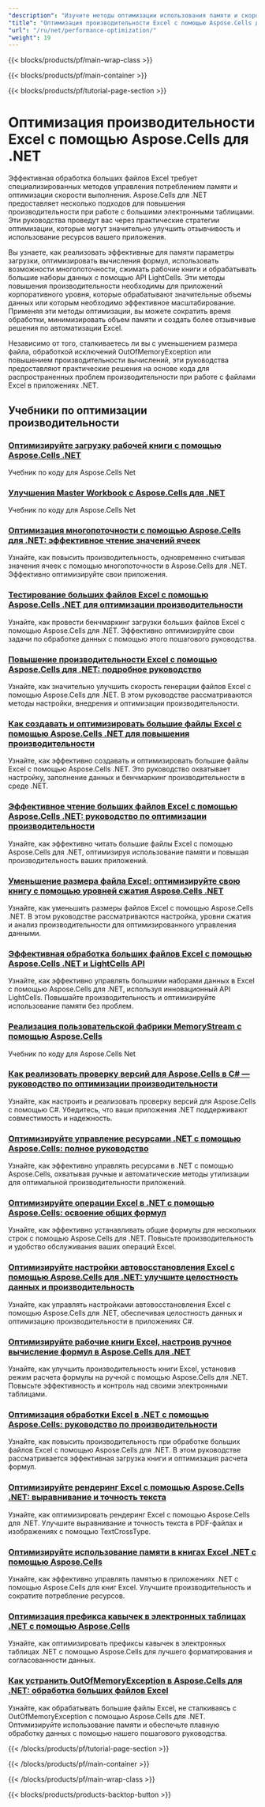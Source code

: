 ```yaml
---
"description": "Изучите методы оптимизации использования памяти и скорости выполнения при обработке больших книг Excel с помощью учебных пособий Aspose.Cells для .NET."
"title": "Оптимизация производительности Excel с помощью Aspose.Cells для .NET"
"url": "/ru/net/performance-optimization/"
"weight": 19
---
```


{{< blocks/products/pf/main-wrap-class >}}

{{< blocks/products/pf/main-container >}}

{{< blocks/products/pf/tutorial-page-section >}}


# Оптимизация производительности Excel с помощью Aspose.Cells для .NET

Эффективная обработка больших файлов Excel требует специализированных методов управления потреблением памяти и оптимизации скорости выполнения. Aspose.Cells для .NET предоставляет несколько подходов для повышения производительности при работе с большими электронными таблицами. Эти руководства проведут вас через практические стратегии оптимизации, которые могут значительно улучшить отзывчивость и использование ресурсов вашего приложения.

Вы узнаете, как реализовать эффективные для памяти параметры загрузки, оптимизировать вычисления формул, использовать возможности многопоточности, сжимать рабочие книги и обрабатывать большие наборы данных с помощью API LightCells. Эти методы повышения производительности необходимы для приложений корпоративного уровня, которые обрабатывают значительные объемы данных или которым необходимо эффективное масштабирование. Применяя эти методы оптимизации, вы можете сократить время обработки, минимизировать объем памяти и создать более отзывчивые решения по автоматизации Excel.

Независимо от того, сталкиваетесь ли вы с уменьшением размера файла, обработкой исключений OutOfMemoryException или повышением производительности вычислений, эти руководства предоставляют практические решения на основе кода для распространенных проблем производительности при работе с файлами Excel в приложениях .NET.


## Учебники по оптимизации производительности

### [Оптимизируйте загрузку рабочей книги с помощью Aspose.Cells .NET](./aspose-cells-net-custom-load-filters)
Учебник по коду для Aspose.Cells Net

### [Улучшения Master Workbook с Aspose.Cells для .NET](./aspose-cells-net-mastering-workbook-enhancements)
Учебник по коду для Aspose.Cells Net

### [Оптимизация многопоточности с помощью Aspose.Cells для .NET: эффективное чтение значений ячеек](./aspose-cells-net-multi-threading-read-cell-values)
Узнайте, как повысить производительность, одновременно считывая значения ячеек с помощью многопоточности в Aspose.Cells для .NET. Эффективно оптимизируйте свои приложения.

### [Тестирование больших файлов Excel с помощью Aspose.Cells .NET для оптимизации производительности](./benchmark-large-excel-files-aspose-cells-net)
Узнайте, как провести бенчмаркинг загрузки больших файлов Excel с помощью Aspose.Cells для .NET. Эффективно оптимизируйте свои задачи по обработке данных с помощью этого пошагового руководства.

### [Повышение производительности Excel с помощью Aspose.Cells для .NET: подробное руководство](./boost-excel-performance-aspose-cells-dotnet)
Узнайте, как значительно улучшить скорость генерации файлов Excel с помощью Aspose.Cells для .NET. В этом руководстве рассматриваются методы настройки, внедрения и оптимизации производительности.

### [Как создавать и оптимизировать большие файлы Excel с помощью Aspose.Cells .NET для повышения производительности](./create-optimize-excel-aspose-cells-dotnet)
Узнайте, как эффективно создавать и оптимизировать большие файлы Excel с помощью Aspose.Cells .NET. Это руководство охватывает настройку, заполнение данных и бенчмаркинг производительности в среде .NET.

### [Эффективное чтение больших файлов Excel с помощью Aspose.Cells .NET: руководство по оптимизации производительности](./efficiently-read-large-excel-files-aspose-cells-dot-net)
Узнайте, как эффективно читать большие файлы Excel с помощью Aspose.Cells для .NET, оптимизируя использование памяти и повышая производительность ваших приложений.

### [Уменьшение размера файла Excel: оптимизируйте свою книгу с помощью уровней сжатия Aspose.Cells .NET](./excel-compression-aspose-cells-nets)
Узнайте, как уменьшить размеры файлов Excel с помощью Aspose.Cells .NET. В этом руководстве рассматриваются настройка, уровни сжатия и анализ производительности для оптимизированного управления данными.

### [Эффективная обработка больших файлов Excel с помощью Aspose.Cells .NET и LightCells API](./handle-large-excel-files-aspose-cells-net-lightcells-api)
Узнайте, как эффективно управлять большими наборами данных в Excel с помощью Aspose.Cells для .NET, используя инновационный API LightCells. Повышайте производительность и оптимизируйте использование памяти без проблем.

### [Реализация пользовательской фабрики MemoryStream с помощью Aspose.Cells](./implement-custom-memorystream-factory-aspose-cells)
Учебник по коду для Aspose.Cells Net

### [Как реализовать проверку версий для Aspose.Cells в C# — руководство по оптимизации производительности](./implement-version-checker-aspose-cells-dotnet-csharp)
Узнайте, как настроить и реализовать проверку версий для Aspose.Cells с помощью C#. Убедитесь, что ваши приложения .NET поддерживают совместимость и надежность.

### [Оптимизируйте управление ресурсами .NET с помощью Aspose.Cells: полное руководство](./mastering-resource-management-aspose-cells-dotnet)
Узнайте, как эффективно управлять ресурсами в .NET с помощью Aspose.Cells, охватывая ручные и автоматические методы утилизации для оптимальной производительности приложений.

### [Оптимизируйте операции Excel в .NET с помощью Aspose.Cells: освоение общих формул](./optimize-aspose-cells-net-shared-formulas)
Узнайте, как эффективно устанавливать общие формулы для нескольких строк с помощью Aspose.Cells для .NET. Повысьте производительность и удобство обслуживания ваших операций Excel.

### [Оптимизируйте настройки автовосстановления Excel с помощью Aspose.Cells для .NET: улучшите целостность данных и производительность](./optimize-excel-autorecovery-aspose-cells-net)
Узнайте, как управлять настройками автовосстановления Excel с помощью Aspose.Cells для .NET, обеспечивая целостность данных и оптимизацию производительности в приложениях C#.

### [Оптимизируйте рабочие книги Excel, настроив ручное вычисление формул в Aspose.Cells для .NET](./optimize-excel-manual-formula-calculation-aspose-cells-net)
Узнайте, как улучшить производительность книги Excel, установив режим расчета формулы на ручной с помощью Aspose.Cells для .NET. Повысьте эффективность и контроль над своими электронными таблицами.

### [Оптимизация обработки Excel в .NET с помощью Aspose.Cells: руководство по производительности](./optimize-excel-processing-aspose-cells-net)
Узнайте, как повысить производительность при обработке больших файлов Excel с помощью Aspose.Cells для .NET. В этом руководстве рассматривается эффективная загрузка книги и оптимизация расчета формул.

### [Оптимизируйте рендеринг Excel с помощью Aspose.Cells .NET: выравнивание и точность текста](./optimize-excel-rendering-aspose-cells-net)
Узнайте, как оптимизировать рендеринг Excel с помощью Aspose.Cells для .NET. Улучшите выравнивание и точность текста в PDF-файлах и изображениях с помощью TextCrossType.

### [Оптимизируйте использование памяти в книгах Excel .NET с помощью Aspose.Cells](./optimize-memory-aspose-cells-net)
Узнайте, как эффективно управлять памятью в приложениях .NET с помощью Aspose.Cells для книг Excel. Улучшите производительность и сократите потребление ресурсов.

### [Оптимизация префикса кавычек в электронных таблицах .NET с помощью Aspose.Cells](./optimize-quote-prefix-aspose-cells-net)
Узнайте, как оптимизировать префиксы кавычек в электронных таблицах .NET с помощью Aspose.Cells для лучшего форматирования и согласованности данных.

### [Как устранить OutOfMemoryException в Aspose.Cells для .NET: обработка больших файлов Excel](./resolve-outofmemoryexception-aspose-cells-large-excel-files)
Узнайте, как обрабатывать большие файлы Excel, не сталкиваясь с OutOfMemoryException с помощью Aspose.Cells для .NET. Оптимизируйте использование памяти и обеспечьте плавную обработку данных с помощью нашего пошагового руководства.



{{< /blocks/products/pf/tutorial-page-section >}}

{{< /blocks/products/pf/main-container >}}

{{< /blocks/products/pf/main-wrap-class >}}

{{< blocks/products/products-backtop-button >}}